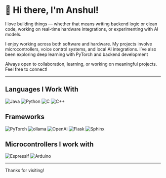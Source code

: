 # 👋 Hi there, I'm Anshul!

I love building things — whether that means writing backend logic or clean code, working on real-time hardware integrations, or experimenting with AI models.

I enjoy working across both software and hardware. My projects involve microcontrollers, voice control systems, and local AI integrations. I’ve also been exploring deep learning with PyTorch and backend development

Always open to collaboration, learning, or working on meaningful projects. Feel free to connect!

---

## Languages I Work With

![Java](https://img.shields.io/badge/Java-%23ED8B00.svg?style=for-the-badge&logo=java&logoColor=white%color=orange)
![Python](https://img.shields.io/badge/Python-%2314354C.svg?style=for-the-badge&logo=python&logoColor=3776AB)
![C](https://img.shields.io/badge/C-%2314354C.svg?style=for-the-badge&logo=C&logoColor=white&color=A8B9CC)
![C++](https://img.shields.io/badge/C++-%2314354C.svg?style=for-the-badge&logo=C&logoColor=white&color=00599C)


## Frameworks

![PyTorch](https://img.shields.io/badge/PyTorch-%2314354C.svg?style=for-the-badge&logo=pytorch&logoColor=white&color=EE4C2C)
![ollama](https://img.shields.io/badge/Ollama-%2314354C.svg?style=for-the-badge&logo=ollama&logoColor=white&color=000000)
![OpenAi](https://img.shields.io/badge/OpenAi-%2314354C.svg?style=for-the-badge&logo=OpenAi&logoColor=white&color=412991)
![Flask](https://img.shields.io/badge/Flask-%2314354C.svg?style=for-the-badge&logo=flask&logoColor=white&color=804000)
![Sphinx](https://img.shields.io/badge/Sphinx-%2314354C.svg?style=for-the-badge&logo=Sphinx&logoColor=white&color=CC6CE7)

## Microcontrollers I work with

![Espressif](https://img.shields.io/badge/Espressif-%2314354C.svg?style=for-the-badge&logo=Espressif&logoColor=white&color=gray)
![Arduino](https://img.shields.io/badge/Arduino-%2314354C.svg?style=for-the-badge&logo=Arduino&logoColor=white&color=teal)


---

Thanks for visiting!
